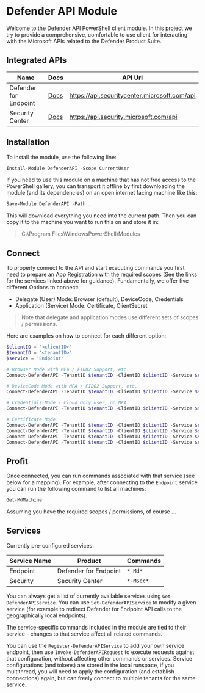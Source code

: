 ﻿# Defender API Module

Welcome to the Defender API PowerShell client module.
In this project we try to provide a comprehensive, comfortable to use client for interacting with the Microsoft APIs related to the Defender Product Suite.

## Integrated APIs

|Name|Docs|API Url|
|---|---|---|
| Defender for Endpoint|[Docs](https://learn.microsoft.com/en-us/microsoft-365/security/defender-endpoint/api/apis-intro?view=o365-worldwide)|https://api.securitycenter.microsoft.com/api|
| Security Center|[Docs](https://learn.microsoft.com/en-us/microsoft-365/security/defender/api-create-app-web?view=o365-worldwide)|https://api.security.microsoft.com/api|

## Installation

To install the module, use the following line:

```powershell
Install-Module DefenderAPI -Scope CurrentUser
```

If you need to use this module on a machine that has not free access to the PowerShell gallery, you can transport it offline by first downloading the module (and its dependencies) on an open internet facing machine like this:

```powershell
Save-Module DefenderAPI -Path .
```

This will download everything you need into the current path.
Then you can copy it to the machine you want to run this on and store it in:

> C:\Program Files\WindowsPowerShell\Modules

## Connect

To properly connect to the API and start executing commands you first need to prepare an App Registration with the required scopes (See the links for the services linked above for guidance).
Fundamentally, we offer five different Options to connect:

+ Delegate (User) Mode: Browser (default), DeviceCode, Credentials
+ Application (Service) Mode: Certificate, ClientSecret

> Note that delegate and application modes use different sets of scopes / permissions.

Here are examples on how to connect for each different option:

```powershell
$clientID = '<clientID>'
$tenantID = '<tenantID>'
$service = 'Endpoint'

# Browser Mode with MFA / FIDO2 Support, etc.
Connect-DefenderAPI -TenantID $tenantID -ClientID $clientID -Service $service

# DeviceCode Mode with MFA / FIDO2 Support, etc.
Connect-DefenderAPI -TenantID $tenantID -ClientID $clientID -Service $service -DeviceCode

# Credentials Mode - Cloud Only user, no MFA
Connect-DefenderAPI -TenantID $tenantID -ClientID $clientID -Service $service -Credentials (Get-Credential)

# Certificate Mode
Connect-DefenderAPI -TenantID $tenantID -ClientID $clientID -Service $service -CertificateThumbprint '<certthumbprint>'
Connect-DefenderAPI -TenantID $tenantID -ClientID $clientID -Service $service -Certificate $cert
Connect-DefenderAPI -TenantID $tenantID -ClientID $clientID -Service $service -CertificateName 'CN=<whatever subject>'
Connect-DefenderAPI -TenantID $tenantID -ClientID $clientID -Service $service  -CertificatePath .\cert.pfx
```

## Profit

Once connected, you can run commands associated with that service (see below for a mapping).
For example, after connecting to the `Endpoint` service you can run the following command to list all machines:

```powershell
Get-MdMachine
```

Assuming you have the required scopes / permissions, of course ...

## Services

Currently pre-configured services:

|Service Name|Product|Commands|
|---|---|---|
|Endpoint|Defender for Endpoint|`*-Md*`|
|Security|Security Center|`*-MSec*`|

You can always get a list of currently available services using `Get-DefenderAPIService`.
You can use `Set-DefenderAPIService` to modify a given service (for example to redirect Defender for Endpoint API calls to the geographically local endpoints).

The service-specific commands included in the module are tied to their service - changes to that service affect all related commands.

You can use the `Register-DefenderAPIService` to add your own service endpoint, then use `Invoke-DefenderAPIRequest` to execute requests against that configuration, without affecting other commands or services.
Service configurations (and tokens) are stored in the local runspace, if you multithread, you will need to apply the configuration (and establish connections) again, but can freely connect to multiple tenants for the same service.
